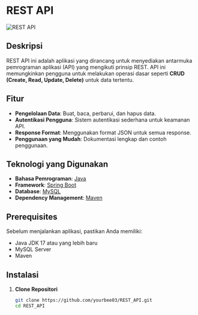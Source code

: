 # REST API

![REST API](https://img.shields.io/badge/REST_API-v1.0-blue)

## Deskripsi

REST API ini adalah aplikasi yang dirancang untuk menyediakan antarmuka pemrograman aplikasi (API) yang mengikuti prinsip REST. API ini memungkinkan pengguna untuk melakukan operasi dasar seperti **CRUD (Create, Read, Update, Delete)** untuk data tertentu.

## Fitur

- **Pengelolaan Data**: Buat, baca, perbarui, dan hapus data.
- **Autentikasi Pengguna**: Sistem autentikasi sederhana untuk keamanan API.
- **Response Format**: Menggunakan format JSON untuk semua response.
- **Penggunaan yang Mudah**: Dokumentasi lengkap dan contoh penggunaan.

## Teknologi yang Digunakan

- **Bahasa Pemrograman**: [Java](https://www.java.com/)
- **Framework**: [Spring Boot](https://spring.io/projects/spring-boot)
- **Database**: [MySQL](https://www.mysql.com/)
- **Dependency Management**: [Maven](https://maven.apache.org/)

## Prerequisites

Sebelum menjalankan aplikasi, pastikan Anda memiliki:

- Java JDK 17 atau yang lebih baru
- MySQL Server
- Maven

## Instalasi

1. **Clone Repositori**
   ```bash
   git clone https://github.com/yourbee03/REST_API.git
   cd REST_API
